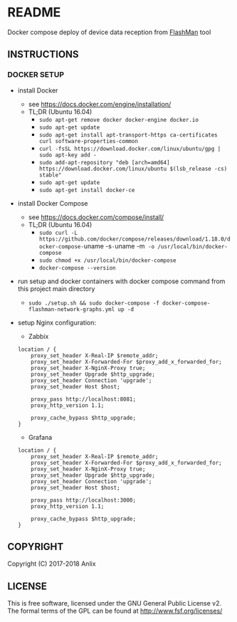 # README #

Docker compose deploy of device data reception from [FlashMan](https://github.com/guisenges/flashman) tool

## INSTRUCTIONS ##

### DOCKER SETUP ###

* install Docker
	* see https://docs.docker.com/engine/installation/
	* TL;DR (Ubuntu 16.04)
		* `sudo apt-get remove docker docker-engine docker.io`
		* `sudo apt-get update`
		* `sudo apt-get install apt-transport-https ca-certificates curl software-properties-common`
		* `curl -fsSL https://download.docker.com/linux/ubuntu/gpg | sudo apt-key add -`
		* `sudo add-apt-repository "deb [arch=amd64] https://download.docker.com/linux/ubuntu $(lsb_release -cs) stable"`
		* `sudo apt-get update`
		* `sudo apt-get install docker-ce`

* install Docker Compose
	* see https://docs.docker.com/compose/install/
	* TL;DR (Ubuntu 16.04)
		* `sudo curl -L https://github.com/docker/compose/releases/download/1.18.0/docker-compose-`uname -s`-`uname -m` -o /usr/local/bin/docker-compose`
		* `sudo chmod +x /usr/local/bin/docker-compose`
		* `docker-compose --version`


* run setup and docker containers with docker compose command from this project main directory
	* `sudo ./setup.sh && sudo docker-compose -f docker-compose-flashman-network-graphs.yml up -d`

* setup Nginx configuration:

	* Zabbix

	```
	location / {
		proxy_set_header X-Real-IP $remote_addr;
		proxy_set_header X-Forwarded-For $proxy_add_x_forwarded_for;
		proxy_set_header X-NginX-Proxy true;
		proxy_set_header Upgrade $http_upgrade;
		proxy_set_header Connection 'upgrade';
		proxy_set_header Host $host;

		proxy_pass http://localhost:8081;
		proxy_http_version 1.1;

		proxy_cache_bypass $http_upgrade;
	}
	```

	* Grafana

	```
	location / {
		proxy_set_header X-Real-IP $remote_addr;
		proxy_set_header X-Forwarded-For $proxy_add_x_forwarded_for;
		proxy_set_header X-NginX-Proxy true;
		proxy_set_header Upgrade $http_upgrade;
		proxy_set_header Connection 'upgrade';
		proxy_set_header Host $host;

		proxy_pass http://localhost:3000;
		proxy_http_version 1.1;

		proxy_cache_bypass $http_upgrade;
	}
	```

## COPYRIGHT ##

Copyright (C) 2017-2018 Anlix

## LICENSE ##

This is free software, licensed under the GNU General Public License v2.
The formal terms of the GPL can be found at http://www.fsf.org/licenses/
